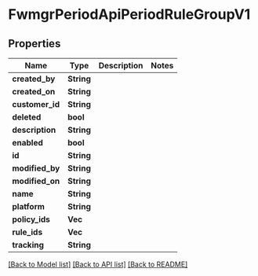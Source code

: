 # FwmgrPeriodApiPeriodRuleGroupV1

## Properties

Name | Type | Description | Notes
------------ | ------------- | ------------- | -------------
**created_by** | **String** |  |
**created_on** | **String** |  |
**customer_id** | **String** |  |
**deleted** | **bool** |  |
**description** | **String** |  |
**enabled** | **bool** |  |
**id** | **String** |  |
**modified_by** | **String** |  |
**modified_on** | **String** |  |
**name** | **String** |  |
**platform** | **String** |  |
**policy_ids** | **Vec<String>** |  |
**rule_ids** | **Vec<String>** |  |
**tracking** | **String** |  |

[[Back to Model list]](./README.md#documentation-for-models) [[Back to API list]](./README.md#documentation-for-api-endpoints) [[Back to README]](../README.md)
